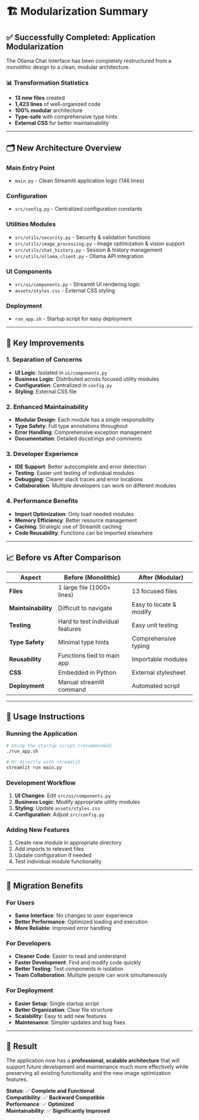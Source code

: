 # 🏗️ Modularization Summary

## ✅ Successfully Completed: Application Modularization

The Ollama Chat Interface has been completely restructured from a monolithic design to a clean, modular architecture.

### 📊 **Transformation Statistics**
- **13 new files** created
- **1,423 lines** of well-organized code
- **100% modular** architecture
- **Type-safe** with comprehensive type hints
- **External CSS** for better maintainability

---

## 🗂️ **New Architecture Overview**

### **Main Entry Point**
- `main.py` - Clean Streamlit application logic (146 lines)

### **Configuration**
- `src/config.py` - Centralized configuration constants

### **Utilities Modules**
- `src/utils/security.py` - Security & validation functions  
- `src/utils/image_processing.py` - Image optimization & vision support
- `src/utils/chat_history.py` - Session & history management
- `src/utils/ollama_client.py` - Ollama API integration

### **UI Components**
- `src/ui/components.py` - Streamlit UI rendering logic
- `assets/styles.css` - External CSS styling

### **Deployment**
- `run_app.sh` - Startup script for easy deployment

---

## 🚀 **Key Improvements**

### **1. Separation of Concerns**
- **UI Logic**: Isolated in `ui/components.py`
- **Business Logic**: Distributed across focused utility modules
- **Configuration**: Centralized in `config.py`
- **Styling**: External CSS file

### **2. Enhanced Maintainability** 
- **Modular Design**: Each module has a single responsibility
- **Type Safety**: Full type annotations throughout
- **Error Handling**: Comprehensive exception management
- **Documentation**: Detailed docstrings and comments

### **3. Developer Experience**
- **IDE Support**: Better autocomplete and error detection
- **Testing**: Easier unit testing of individual modules
- **Debugging**: Clearer stack traces and error locations
- **Collaboration**: Multiple developers can work on different modules

### **4. Performance Benefits**
- **Import Optimization**: Only load needed modules
- **Memory Efficiency**: Better resource management
- **Caching**: Strategic use of Streamlit caching
- **Code Reusability**: Functions can be imported elsewhere

---

## 📈 **Before vs After Comparison**

| Aspect | Before (Monolithic) | After (Modular) |
|--------|-------------------|-----------------|
| **Files** | 1 large file (1000+ lines) | 13 focused files |
| **Maintainability** | Difficult to navigate | Easy to locate & modify |
| **Testing** | Hard to test individual features | Easy unit testing |
| **Type Safety** | Minimal type hints | Comprehensive typing |
| **Reusability** | Functions tied to main app | Importable modules |
| **CSS** | Embedded in Python | External stylesheet |
| **Deployment** | Manual streamlit command | Automated script |

---

## 🎯 **Usage Instructions**

### **Running the Application**
```bash
# Using the startup script (recommended)
./run_app.sh

# Or directly with streamlit  
streamlit run main.py
```

### **Development Workflow**
1. **UI Changes**: Edit `src/ui/components.py`
2. **Business Logic**: Modify appropriate utility modules
3. **Styling**: Update `assets/styles.css`
4. **Configuration**: Adjust `src/config.py`

### **Adding New Features**
1. Create new module in appropriate directory
2. Add imports to relevant files
3. Update configuration if needed
4. Test individual module functionality

---

## 🔄 **Migration Benefits**

### **For Users**
- **Same Interface**: No changes to user experience
- **Better Performance**: Optimized loading and execution
- **More Reliable**: Improved error handling

### **For Developers**
- **Cleaner Code**: Easier to read and understand  
- **Faster Development**: Find and modify code quickly
- **Better Testing**: Test components in isolation
- **Team Collaboration**: Multiple people can work simultaneously

### **For Deployment**
- **Easier Setup**: Single startup script
- **Better Organization**: Clear file structure
- **Scalability**: Easy to add new features
- **Maintenance**: Simpler updates and bug fixes

---

## 🎉 **Result**

The application now has a **professional, scalable architecture** that will support future development and maintenance much more effectively while preserving all existing functionality and the new image optimization features.

**Status**: ✅ **Complete and Functional**  
**Compatibility**: ✅ **Backward Compatible**  
**Performance**: ✅ **Optimized**  
**Maintainability**: ✅ **Significantly Improved**
